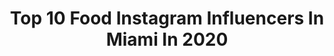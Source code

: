 ---
title: Top 10 Food Instagram Influencers In Miami In 2020
description: >-
  Find top food Instagram influencers in Miami in 2020. Most popular hashtags: #miami #food #miamibeach #fitness.
platform: Instagram
hits: 206
text_top: See the top-rated Instagram profiles on inBeat.
text_bottom: Our search engine holds 206 Instagram influencers like this in Miami, United States for you to pitch.
profiles:
  - username: "michelle_vanessaa_"
    fullname: >-
      Michelle Vanessa
    bio: >-
      Miami🏝TV Host🎤Foodie 🍴 Wanderlust ✈️ Nicaraguan 🇳🇮 German 🇩🇪 African American 🇺🇸Meme Addict 😆 Dog Lover 🐾 Old Fashion with a Modern Twist
    location: "United States"
    followers: 33192
    engagement: 471
    commentsToLikes: 0.116469
    id: ck6tqe91vqy2q0j71tv5jm53n
    verified: false
    hashtags: "#novababe, #food, #miami, #health"
  - username: "paulinaortizj"
    fullname: >-
      Paulina🦁🇨🇴
    bio: >-
      Im 22// Inspire.Educate.Transform ✨ 👩🏼‍⚕️🥑Health Coach @nutritionschool 🥋⭕️JIUJITSU @fightsportsmiami 👩🏼‍🍳♨️I can cook
    location: "United States"
    followers: 10298
    engagement: 500
    commentsToLikes: 0.030400
    id: ck5cb0sidei1g0i11xfkaz9h9
    verified: false
    hashtags: "#fitness, #getfitgetlit, #fitnessjourney, #bossbabe"
  - username: "patiolefromage"
    fullname: >-
      •Patio Le Fromage•
    bio: >-
      
    location: "United States"
    followers: 34329
    engagement: 103
    commentsToLikes: 0.039580
    id: ck6uh2kjq6m5s0j71zjug5pwg
    verified: false
    hashtags: "#cheeseboardmiami, #colors, #cheese, #yummy"
  - username: "sandiego.city"
    fullname: >-
      Official San Diego Page
    bio: >-
      ♦️Tᴀɢ Us: @sandiego.city ♦️Hᴀsʜᴛᴀɢ Us: #sandiegocity ♦️Gᴏᴀʟ: #500 #500kfollowers ♦️Sʜᴀʀᴇ ᴀɴᴅ Rᴇᴘᴏsᴛ:🔁🔄 ♦️Nᴇᴡ Pᴏsᴛ Eᴠᴇʀʏ Dᴀʏ:📲📸 🔺SAN DIEGO CITY
    location: "United States"
    followers: 134159
    engagement: 200
    commentsToLikes: 0.016912
    id: ck5pvukg1jpio0i11o1rgzzx5
    verified: false
    hashtags: "#sandiegocomiccon, #socal, #sandiegohairstylist, #sandiegosunset"
  - username: "gabyquintero17"
    fullname: >-
      Gaby Quintero
    bio: >-
      Deco Models MIA/NYC @couplegoals ambassador 🌹 💍 @joacomicillo University of Miami 🙌🏻💚🧡
    location: "United States"
    followers: 146673
    engagement: 117
    commentsToLikes: 0.065456
    id: ck13587sp06qt0i194gc47w8y
    verified: false
    hashtags: "#bbq, #miamirestaurants, #braziliansteakhouse, #beef"
  - username: "breakingmydiet"
    fullname: >-
      Miami Food | Fat Adventures
    bio: >-
      🌞 Based in Miami ✈️ NY, Montréal y mas Eat life to the fullest DM for Collaboration 🙋🏻‍♂️ @lechristiano 🔸 @zipkick 🔸 @bestfoodmiami
    location: "United States"
    followers: 3890
    engagement: 961
    commentsToLikes: 0.629727
    id: ck134n7vdx8lo0i19m40bwz6s
    verified: false
    hashtags: "#delicious, #yum, #yummy, #foodlover"
  - username: "sly_royal_productions"
    fullname: >-
      Sly Royal Productions Co.™
    bio: >-
      DM for inquiries ☝🏾 #LLJ🕊 ▪️Sly Royal Productions Co.▪️ Founder of @freshfood_fast
    location: "United States"
    followers: 25409
    engagement: 8
    commentsToLikes: 0.020557
    id: ck5zz1ssgax4r0i148wcwdm8q
    verified: false
    hashtags: ""
  - username: "ll_fitcouple"
    fullname: >-
      Laura y Leiser/😀🏖💕🌊
    bio: >-
      -Más de 3 años de experiencia💃🏻 -Ayudamos a personas a vivir una mejor vida💕familia,amigos,negocio,estado físico,calidad de tiempo🏝😀 @healthylife.cm
    location: "United States"
    followers: 32601
    engagement: 204
    commentsToLikes: 0.031651
    id: ck8wggxk4hc8z0j786f52uvum
    verified: false
    hashtags: "#love, #tampa, #pregnant, #jacksonville"
  - username: "ifbbpro_stevenwain"
    fullname: >-
      
    bio: >-
      🌐IFBB PRO @the.tn.supplement.co owner @jednorthbodybuilding SWAIN20 20% OFF @blackstonelabs_official STEVEN_WAIN 20% OFF
    location: "United States"
    followers: 6642
    engagement: 407
    commentsToLikes: 0.051410
    id: ck5hlbhibjx7a0i111abq45cc
    verified: false
    hashtags: "#teamcardone, #deal, #grind, #biceps"
  - username: "getfitwithcabi"
    fullname: >-
      Cabi
    bio: >-
      Health & Fitness I have no idea what I’m doing, but it’s working. Let’s do this💪🏼 💗 @yvettesports_official Ambassador | Cabi15
    location: "United States"
    followers: 110533
    engagement: 328
    commentsToLikes: 0.018536
    id: ck14jqcrulo0b0i19fetlebo2
    verified: false
    hashtags: "#healthyhabits, #blogger, #sidebyside, #scale"
---